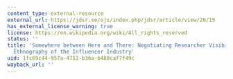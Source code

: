```yaml
---
content_type: external-resource
external_url: https://jdsr.se/ojs/index.php/jdsr/article/view/20/15
has_external_license_warning: true
license: https://en.wikipedia.org/wiki/All_rights_reserved
status: ''
title: 'Somewhere between Here and There: Negotiating Researcher Visibility in a Digital
  Ethnography of the Influencer Industry'
uid: 1fc69c44-957a-4752-b36a-b488caf7f49c
wayback_url: ''
---
```

